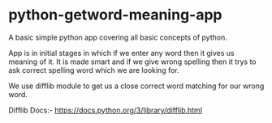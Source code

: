 # python-getword-meaning-app
A basic simple python app covering all basic concepts of python.  

App is in initial stages in which if we enter any word then it gives us meaning of it.
It is made smart and if we give wrong spelling then it trys to ask correct spelling word which we are looking for. 

We use difflib module to get us a close correct word matching for our wrong word.

Difflib Docs:- https://docs.python.org/3/library/difflib.html




   
